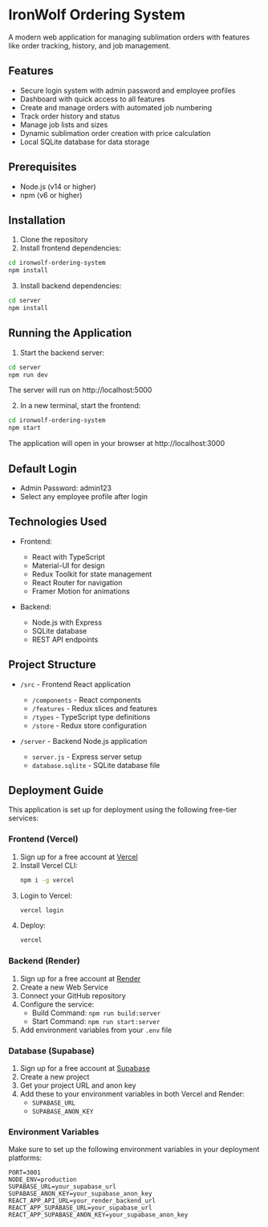 # IronWolf Ordering System

A modern web application for managing sublimation orders with features like order tracking, history, and job management.

## Features

- Secure login system with admin password and employee profiles
- Dashboard with quick access to all features
- Create and manage orders with automated job numbering
- Track order history and status
- Manage job lists and sizes
- Dynamic sublimation order creation with price calculation
- Local SQLite database for data storage

## Prerequisites

- Node.js (v14 or higher)
- npm (v6 or higher)

## Installation

1. Clone the repository
2. Install frontend dependencies:
```bash
cd ironwolf-ordering-system
npm install
```

3. Install backend dependencies:
```bash
cd server
npm install
```

## Running the Application

1. Start the backend server:
```bash
cd server
npm run dev
```
The server will run on http://localhost:5000

2. In a new terminal, start the frontend:
```bash
cd ironwolf-ordering-system
npm start
```
The application will open in your browser at http://localhost:3000

## Default Login

- Admin Password: admin123
- Select any employee profile after login

## Technologies Used

- Frontend:
  - React with TypeScript
  - Material-UI for design
  - Redux Toolkit for state management
  - React Router for navigation
  - Framer Motion for animations

- Backend:
  - Node.js with Express
  - SQLite database
  - REST API endpoints

## Project Structure

- `/src` - Frontend React application
  - `/components` - React components
  - `/features` - Redux slices and features
  - `/types` - TypeScript type definitions
  - `/store` - Redux store configuration

- `/server` - Backend Node.js application
  - `server.js` - Express server setup
  - `database.sqlite` - SQLite database file

## Deployment Guide

This application is set up for deployment using the following free-tier services:

### Frontend (Vercel)
1. Sign up for a free account at [Vercel](https://vercel.com)
2. Install Vercel CLI:
   ```bash
   npm i -g vercel
   ```
3. Login to Vercel:
   ```bash
   vercel login
   ```
4. Deploy:
   ```bash
   vercel
   ```

### Backend (Render)
1. Sign up for a free account at [Render](https://render.com)
2. Create a new Web Service
3. Connect your GitHub repository
4. Configure the service:
   - Build Command: `npm run build:server`
   - Start Command: `npm run start:server`
5. Add environment variables from your `.env` file

### Database (Supabase)
1. Sign up for a free account at [Supabase](https://supabase.com)
2. Create a new project
3. Get your project URL and anon key
4. Add these to your environment variables in both Vercel and Render:
   - `SUPABASE_URL`
   - `SUPABASE_ANON_KEY`

### Environment Variables
Make sure to set up the following environment variables in your deployment platforms:
```
PORT=3001
NODE_ENV=production
SUPABASE_URL=your_supabase_url
SUPABASE_ANON_KEY=your_supabase_anon_key
REACT_APP_API_URL=your_render_backend_url
REACT_APP_SUPABASE_URL=your_supabase_url
REACT_APP_SUPABASE_ANON_KEY=your_supabase_anon_key
